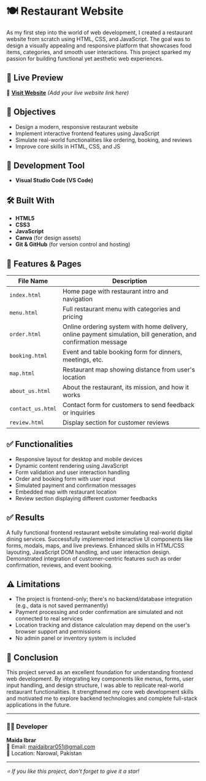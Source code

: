 # 🍽️ Restaurant Website

As my first step into the world of web development, I created a restaurant website from scratch using HTML, CSS, and JavaScript. The goal was to design a visually appealing and responsive platform that showcases food items, categories, and smooth user interactions. This project sparked my passion for building functional yet aesthetic web experiences.

## 🚀 Live Preview
🔗 **[Visit Website](#)** *(Add your live website link here)*

## 🎯 Objectives
- Design a modern, responsive restaurant website
- Implement interactive frontend features using JavaScript
- Simulate real-world functionalities like ordering, booking, and reviews
- Improve core skills in HTML, CSS, and JS

## 📌 Development Tool
- **Visual Studio Code (VS Code)**

## 🛠️ Built With
- **HTML5**
- **CSS3**
- **JavaScript**
- **Canva** (for design assets)
- **Git & GitHub** (for version control and hosting)

## 🧩 Features & Pages

| File Name | Description |
|-----------|-------------|
| `index.html` | Home page with restaurant intro and navigation |
| `menu.html` | Full restaurant menu with categories and pricing |
| `order.html` | Online ordering system with home delivery, online payment simulation, bill generation, and confirmation message |
| `booking.html` | Event and table booking form for dinners, meetings, etc. |
| `map.html` | Restaurant map showing distance from user's location |
| `about_us.html` | About the restaurant, its mission, and how it works |
| `contact_us.html` | Contact form for customers to send feedback or inquiries |
| `review.html` | Display section for customer reviews |

## ✅ Functionalities
- Responsive layout for desktop and mobile devices
- Dynamic content rendering using JavaScript
- Form validation and user interaction handling
- Order and booking form with user input
- Simulated payment and confirmation messages
- Embedded map with restaurant location
- Review section displaying different customer feedbacks

## ✅ Results
A fully functional frontend restaurant website simulating real-world digital dining services. Successfully implemented interactive UI components like forms, modals, maps, and live previews. Enhanced skills in HTML/CSS layouting, JavaScript DOM handling, and user interaction design. Demonstrated integration of customer-centric features such as order confirmation, reviews, and event booking.

## ⚠️ Limitations
- The project is frontend-only; there's no backend/database integration (e.g., data is not saved permanently)
- Payment processing and order confirmation are simulated and not connected to real services
- Location tracking and distance calculation may depend on the user's browser support and permissions
- No admin panel or inventory system is included

## 📝 Conclusion
This project served as an excellent foundation for understanding frontend web development. By integrating key components like menus, forms, user input handling, and design structure, I was able to replicate real-world restaurant functionalities. It strengthened my core web development skills and motivated me to explore backend technologies and complete full-stack applications in the future.

---

### 👨‍💻 Developer
**Maida Ibrar**  
📧 Email: maidaibrar051@gmail.com  
📍 Location: Narowal, Pakistan

---

*⭐ If you like this project, don't forget to give it a star!*

